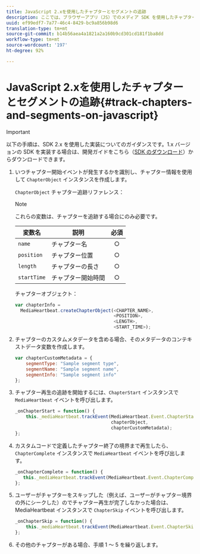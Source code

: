```yaml
---
title: JavaScript 2.xを使用したチャプターとセグメントの追跡
description: ここでは、ブラウザーアプリ（JS）でのメディア SDK を使用したチャプターおよびセグメント追跡の実装について説明します。
uuid: ef99edf7-7a77-46c4-8429-bc9a856b98d6
translation-type: tm+mt
source-git-commit: b14b56aea4a1821a2a160b9cd301cd181f1ba8dd
workflow-type: tm+mt
source-wordcount: '197'
ht-degree: 92%

---
```



# JavaScript 2.xを使用したチャプターとセグメントの追跡{#track-chapters-and-segments-on-javascript}

>[!IMPORTANT]
>
>以下の手順は、SDK 2.x を使用した実装についてのガイダンスです。1.x バージョンの SDK を実装する場合は、開発ガイドをこちら（[SDK のダウンロード](/help/sdk-implement/download-sdks.md)）からダウンロードできます。

1. いつチャプター開始イベントが発生するかを識別し、チャプター情報を使用して `ChapterObject` インスタンスを作成します。

   `ChapterObject` チャプター追跡リファレンス：

   >[!NOTE]
   >
   >これらの変数は、チャプターを追跡する場合にのみ必要です。

   | 変数名 | 説明 | 必須 |
   | --- | --- | :---: |
   | `name` | チャプター名 | ○ |
   | `position` | チャプター位置 | ○ |
   | `length` | チャプターの長さ | ○ |
   | `startTime` | チャプター開始時間 | ○ |

   チャプターオブジェクト：

   ```js
   var chapterInfo =  
     MediaHeartbeat.createChapterObject(<CHAPTER_NAME>,  
                                        <POSITION>,  
                                        <LENGTH>,  
                                        <START_TIME>);
   ```

1. チャプターのカスタムメタデータを含める場合、そのメタデータのコンテキストデータ変数を作成します。

   ```js
   var chapterCustomMetadata = {
       segmentType: "Sample segment type",  
       segmentName: "Sample segment name",  
       segmentInfo: "Sample segment info"
   };
   ```

1. チャプター再生の追跡を開始するには、`ChapterStart` インスタンスで `MediaHeartbeat` イベントを呼び出します。

   ```js
   _onChapterStart = function() {
       this._mediaHeartbeat.trackEvent(MediaHeartbeat.Event.ChapterStart,  
                                       chapterObject,  
                                       chapterCustomMetadata);
   };
   ```

1. カスタムコードで定義したチャプター終了の境界まで再生したら、`ChapterComplete` インスタンスで `MediaHeartbeat` イベントを呼び出します。

   ```js
   _onChapterComplete = function() {
      this._mediaHeartbeat.trackEvent(MediaHeartbeat.Event.ChapterComplete);
   };
   ```

1. ユーザーがチャプターをスキップした（例えば、ユーザーがチャプター境界の外にシークした）のでチャプター再生が完了しなかった場合は、MediaHeartbeat インスタンスで `ChapterSkip` イベントを呼び出します。

   ```js
   _onChapterSkip = function() {
       this._mediaHeartbeat.trackEvent(MediaHeartbeat.Event.ChapterSkip);
   };
   ```

1. その他のチャプターがある場合、手順 1 ～ 5 を繰り返します。
